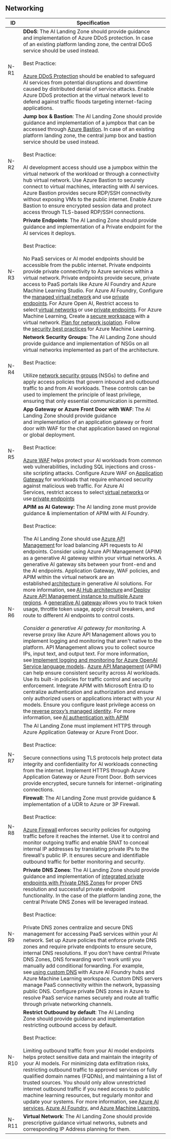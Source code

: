 ## Networking

| ID    | Specification |
|-------|--------------|
|  N-R1  | **DDoS**: The AI Landing Zone should provide guidance and implementation of Azure DDoS protection. In case of an existing platform landing zone, the central DDoS service should be used instead.<br><br>Best Practice:<br><br> [Azure DDoS Protection](https://learn.microsoft.com/en-us/azure/ddos-protection/ddos-protection-overview) should be enabled to safeguard AI services from potential disruptions and downtime caused by distributed denial of service attacks. Enable Azure DDoS protection at the virtual network level to defend against traffic floods targeting internet-facing applications.|
|  N-R2  | **Jump box & Bastion**: The AI Landing Zone should provide guidance and implementation of a jumpbox that can be accessed through [Azure Bastion](https://learn.microsoft.com/en-us/azure/bastion/bastion-overview). In case of an existing platform landing zone, the central jump box and bastion service should be used instead.<br><br>Best Practice:<br><br> AI development access should use a jumpbox within the virtual network of the workload or through a connectivity hub virtual network. Use Azure Bastion to securely connect to virtual machines, interacting with AI services. Azure Bastion provides secure RDP/SSH connectivity without exposing VMs to the public internet. Enable Azure Bastion to ensure encrypted session data and protect access through TLS-based RDP/SSH connections. |
|  N-R3  | **Private Endpoints**: The AI Landing Zone should provide guidance and implementation of a Private endpoint for the AI services it deploys.<br><br>Best Practice:<br><br> No PaaS services or AI model endpoints should be accessible from the public internet. Private endpoints provide private connectivity to Azure services within a virtual network. Private endpoints provide secure, private access to PaaS portals like Azure AI Foundry and Azure Machine Learning Studio. For Azure AI Foundry, Configure the [managed virtual network](https://learn.microsoft.com/en-us/azure/ai-studio/how-to/configure-managed-network) and use [private endpoints](https://learn.microsoft.com/en-us/azure/ai-studio/how-to/configure-private-link). For Azure Open AI, Restrict access to select [virtual networks](https://learn.microsoft.com/en-us/azure/ai-services/cognitive-services-virtual-networks#scenarios) or use [private endpoints](https://learn.microsoft.com/en-us/azure/ai-services/cognitive-services-virtual-networks#use-private-endpoints). For Azure Machine Learning, Create a [secure workspace](https://learn.microsoft.com/en-us/azure/machine-learning/tutorial-create-secure-workspace-vnet) with a virtual network. [Plan for network isolation](https://learn.microsoft.com/en-us/azure/machine-learning/how-to-network-isolation-planning). Follow the [security best practices](https://learn.microsoft.com/en-us/azure/machine-learning/concept-enterprise-security) for Azure Machine Learning. |
|  N-R4  | **Network Security Groups**: The AI Landing Zone should provide guidance and implementation of NSGs on all virtual networks implemented as part of the architecture.<br><br>Best Practice:<br><br> Utilize [network security groups](https://learn.microsoft.com/en-us/azure/virtual-network/network-security-groups-overview) (NSGs) to define and apply access policies that govern inbound and outbound traffic to and from AI workloads. These controls can be used to implement the principle of least privilege, ensuring that only essential communication is permitted. |
|  N-R5  | **App Gateway or Azure Front Door with WAF**: The AI Landing Zone should provide guidance and implementation of an application gateway or front door with WAF for the chat application based on regional or global deployment.<br><br>Best Practice:<br><br>[Azure WAF](https://learn.microsoft.com/en-us/azure/web-application-firewall/overview) helps protect your AI workloads from common web vulnerabilities, including SQL injections and cross-site scripting attacks. Configure Azure WAF on [Application Gateway](https://learn.microsoft.com/en-us/azure/web-application-firewall/ag/ag-overview) for workloads that require enhanced security against malicious web traffic. For Azure AI Services, restrict access to select [virtual networks](https://learn.microsoft.com/en-us/azure/ai-services/cognitive-services-virtual-networks#scenarios) or use [private endpoints](https://learn.microsoft.com/en-us/azure/ai-services/cognitive-services-virtual-networks#use-private-endpoints)|
|  N-R6  | **APIM as AI Gateway:** The AI landing zone must provide guidance & implementation of APIM with AI Foundry.<br><br>Best Practice:<br><br>The AI Landing Zone should use [Azure API Management](https://learn.microsoft.com/en-us/azure/api-management/genai-gateway-capabilities#backend-load-balancer-and-circuit-breaker) for load balancing API requests to AI endpoints. Consider using Azure API Management (APIM) as a generative AI gateway within your virtual networks. A generative AI gateway sits between your front-end and the AI endpoints. Application Gateway, WAF policies, and APIM within the virtual network are an established [architecture](https://github.com/Azure/apim-landing-zone-accelerator/blob/main/scenarios/workload-genai/README.md#scenario-3-azure-api-management---generative-ai-resources-as-backend) in generative AI solutions. For more information, see [AI Hub architecture](https://github.com/Azure-Samples/ai-hub-gateway-solution-accelerator#ai-hub-gateway-landing-zone-accelerator) and [Deploy Azure API Management instance to multiple Azure regions](https://learn.microsoft.com/en-us/azure/api-management/api-management-howto-deploy-multi-region). A [generative AI gateway](https://learn.microsoft.com/en-us/azure/api-management/genai-gateway-capabilities) allows you to track token usage, throttle token usage, apply circuit breakers, and route to different AI endpoints to control costs.<br><br> _Consider a generative AI gateway for monitoring._ A reverse proxy like Azure API Management allows you to implement logging and monitoring that aren't native to the platform. API Management allows you to collect source IPs, input text, and output text. For more information, see [Implement logging and monitoring for Azure OpenAI Service language models](https://learn.microsoft.com/en-us/azure/architecture/ai-ml/openai/architecture/log-monitor-azure-openai)._._ [Azure API Management](https://learn.microsoft.com/en-us/azure/architecture/ai-ml/guide/azure-openai-gateway-guide) (APIM) can help ensure consistent security across AI workloads. Use its built-in policies for traffic control and security enforcement. Integrate APIM with Microsoft Entra ID to centralize authentication and authorization and ensure only authorized users or applications interact with your AI models. Ensure you configure least privilege access on the [reverse proxy’s managed identity](https://learn.microsoft.com/en-us/azure/api-management/api-management-howto-use-managed-service-identity). For more information, see [AI authentication with APIM](https://learn.microsoft.com/en-us/azure/architecture/ai-ml/guide/azure-openai-gateway-custom-authentication#general-recommendations)|
|  N-R7  | The AI Landing Zone must implement HTTPS through Azure Application Gateway or Azure Front Door.<br><br>Best Practice:<br><br> Secure connections using TLS protocols help protect data integrity and confidentiality for AI workloads connecting from the internet. Implement HTTPS through Azure Application Gateway or Azure Front Door. Both services provide encrypted, secure tunnels for internet-originating connections.|
|  N-R8  | **Firewall**: The AI Landing Zone must provide guidance & implementation of a UDR to Azure or 3P Firewall.<br><br>Best Practice:<br><br> [Azure Firewall](https://learn.microsoft.com/en-us/azure/firewall/overview) enforces security policies for outgoing traffic before it reaches the internet. Use it to control and monitor outgoing traffic and enable SNAT to conceal internal IP addresses by translating private IPs to the firewall's public IP. It ensures secure and identifiable outbound traffic for better monitoring and security. |
|  N-R9  | **Private DNS Zones**: The AI Landing Zone should provide guidance and implementation of [integrated private endpoints with Private DNS Zones](https://learn.microsoft.com/en-us/azure/private-link/private-endpoint-dns-integration) for proper DNS resolution and successful private endpoint functionality. In the case of the platform landing zone, the central Private DNS Zones will be leveraged instead.<br><br>Best Practice:<br><br> Private DNS zones centralize and secure DNS management for accessing PaaS services within your AI network. Set up Azure policies that enforce private DNS zones and require private endpoints to ensure secure, internal DNS resolutions. If you don't have central Private DNS Zones, DNS forwarding won't work until you manually add conditional forwarding. For example, see [using custom DNS](https://learn.microsoft.com/en-us/azure/machine-learning/how-to-custom-dns) with Azure AI Foundry hubs and Azure Machine Learning workspace. Custom DNS servers manage PaaS connectivity within the network, bypassing public DNS. Configure private DNS zones in Azure to resolve PaaS service names securely and route all traffic through private networking channels. |
|  N-R10  | **Restrict Outbound by default**: The AI Landing Zone should provide guidance and implementation restricting outbound access by default.<br><br>Best Practice:<br><br> Limiting outbound traffic from your AI model endpoints helps protect sensitive data and maintain the integrity of your AI models. For minimizing data exfiltration risks, restricting outbound traffic to approved services or fully qualified domain names (FQDNs), and maintaining a list of trusted sources. You should only allow unrestricted internet outbound traffic if you need access to public machine learning resources, but regularly monitor and update your systems. For more information, see [Azure AI services](https://learn.microsoft.com/en-us/azure/ai-services/cognitive-services-data-loss-prevention), [Azure AI Foundry](https://learn.microsoft.com/en-us/azure/ai-studio/how-to/configure-managed-network), and [Azure Machine Learning.](https://learn.microsoft.com/en-us/azure/machine-learning/how-to-network-isolation-planning#allow-only-approved-outbound-mode) |
|  N-R11  | **Virtual Network**: The AI Landing Zone should provide prescriptive guidance virtual networks, subnets and corresponding IP Address planning for them. |
